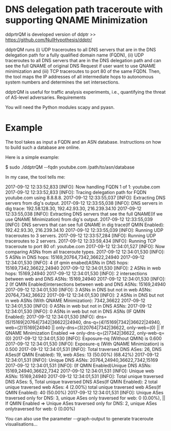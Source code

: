 # DNS delegation path traceroute with supporting QNAME Minimization

ddprtrQM is developed version of ddptr >> https://github.com/NullHypothesis/ddptr/

ddptrQM runs (i) UDP traceroutes to all DNS servers that are in the DNS delegation path for a fully qualified domain name (FQDN), (ii) UDP traceroutes to all DNS servers that are in the DNS delegation path and can see the full QNAME of original DNS Request if user want to use QNAME minimization and (iii) TCP traceroutes to port 80 of the same FQDN. Then, the tool maps the IP addresses of all intermediate hops to autonomous system numbers and determines the set intersections.

ddptrQM is useful for traffic analysis experiments, i.e., quantifying the threat of AS-level adversaries.
Requirements

You will need the Python modules scapy and pyasn.

# Example

The tool takes as input a FQDN and an ASN database. Instructions on how to build such a database are online.

Here is a simple example:

$ sudo ./ddptrQM --fqdn youtube.com /path/to/asn/database

In my case, the tool tells me:

2017-09-12 12:33:52,833 [INFO]: Now handling FQDN 1 of 1: youtube.com
2017-09-12 12:33:52,833 [INFO]: Tracing delegation path for FQDN youtube.com using 8.8.8.8.
2017-09-12 12:33:55,037 [INFO]: Extracting DNS servers from dig's output.
2017-09-12 12:33:55,038 [INFO]: DNS servers in dig trace: 192.58.128.30, 192.42.93.30, 216.239.34.10
2017-09-12 12:33:55,038 [INFO]: Extracting DNS servers that see the full QNAME(If we use QNAME Minimization) from dig's output.
2017-09-12 12:33:55,039 [INFO]: DNS servers that can see full QNAME in dig trace(If QMIN Enabled): 192.42.93.30, 216.239.34.10
2017-09-12 12:33:55,039 [INFO]: Running UDP traceroutes to 3 servers.
2017-09-12 12:33:57,284 [INFO]: Running UDP traceroutes to 2 servers.
2017-09-12 12:33:59,434 [INFO]: Running TCP traceroute to port 80 of: youtube.com
2017-09-12 12:34:01,527 [INFO]: Now comparing ASNs from all traceroute types.
2017-09-12 12:34:01,530 [INFO]: 5 ASNs in DNS hops: 15169,20764,7342,36622,24940
2017-09-12 12:34:01,530 [INFO]: 4 (if qmin enabed)ASNs in DNS hops: 15169,7342,36622,24940
2017-09-12 12:34:01,530 [INFO]: 2 ASNs in web hops: 15169,24940
2017-09-12 12:34:01,530 [INFO]: 2 intersections between web and DNS ASNs: 15169,24940
2017-09-12 12:34:01,530 [INFO]: 2 (If QMIN Enabled)intersections between web and DNS ASNs: 15169,24940
2017-09-12 12:34:01,530 [INFO]: 3 ASNs in DNS but not in web ASNs: 20764,7342,36622
2017-09-12 12:34:01,530 [INFO]: 2 ASNs in DNS but not in web ASNs (With QNAME Minimization): 7342,36622
2017-09-12 12:34:01,530 [INFO]: 0 ASNs in web but not in DNS ASNs: 
2017-09-12 12:34:01,530 [INFO]: 0 ASNs in web but not in DNS ASNs (IF QMIN Enabled): 
2017-09-12 12:34:01,530 [INFO]: dns=(5)15169|20764|7342|36622|24940, dns-q=(4)15169|7342|36622|24940, web=(2)15169|24940 || only-dns=(3)20764|7342|36622, only-web=(0) || If QNAME Minimization Enabled ==> only-dns-q=(2)7342|36622, only-web-q=(0)
2017-09-12 12:34:01,530 [INFO]: Exposure-nq (Without QMIN) is 0.600
2017-09-12 12:34:01,530 [INFO]: Exposure-q (With QNAME Minimization) is 0.500
2017-09-12 12:34:01,531 [INFO]: Total traversed DNS ASes: 26, DNS ASes(If QMIN Enabled): 19, web ASes: 13 (50.00%) (68.42%)
2017-09-12 12:34:01,531 [INFO]: Unique DNS ASNs: 20764,24940,36622,7342,15169
2017-09-12 12:34:01,531 [INFO]: (If QMIN Enabled)Unique DNS ASNs: 15169,24940,36622,7342
2017-09-12 12:34:01,531 [INFO]: Unique web ASNs: 15169,24940
2017-09-12 12:34:01,531 [INFO]: Total unique traversed DNS ASes: 5, Total unique traversed DNS ASes(If QMIN Enabled): 2 total unique traversed web ASes: 4 (2.00%) total unique traversed web ASes(If QMIN Enabled): 40 (50.00%)
2017-09-12 12:34:01,531 [INFO]: Unique ASes traversed only for DNS: 3, unique ASes only traversed for web: 0 (0.00%), || If QMIN Enabled => Unique ASes traversed only for DNS: 2, unique ASes onlytraversed for web: 0 (0.00%)

You can also use the parameter --graph-output to generate traceroute visualisations...
